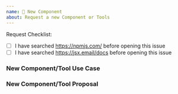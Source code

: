 ```yaml
---
name: 🔌 New Component
about: Request a new Component or Tools
---
```


<!--
  ⚡️ katchow! We 💛 issues.

  Please - do not - remove this template.
  Please - do not - skip or remove parts of this template.
  Or your issue may be closed.

  👉🏽 Need help or tech support? Please don't open an issue!
  Head to https://discord.gg/FywZN57mTg or start a Discussion https://github.com/messageraft/email-craft/discussions

  ❤️ JSX email? Please consider sponsoring our maintainers or telling others about us!
-->

Request Checklist:

<!--
  Required Steps Before Opening This Issue
  Please [x] check the boxes to acknowledge you have performed these tasks
-->

- [ ] I have searched https://npmjs.com/ before opening this issue
- [ ] I have searched https://jsx.email/docs before opening this issue

### New Component/Tool Use Case

<!--
  Please describe the need for the new plugin, how it makes
  sense for your scenario, or other information that describes
  the community need for this plugin.

  Screenshots are great if you have them.
  Code is great to see if you can provide snippets.
-->

### New Component/Tool Proposal

<!--
  Use this area to describe how the new plugin might behave,
  options that it might have, or other resources that might
  be useful to the plugin you're proposing.
-->
